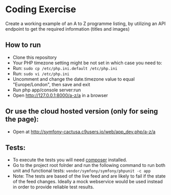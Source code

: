 Coding Exercise
========================

Create a working example of an A to Z programme listing, by utilizing an API endpoint to get the required information (titles and images)

How to run
--------------

* Clone this repository
* Your PHP timezone setting might be not set in which case you need to:
 * Run: ```sudo cp /etc/php.ini.default /etc/php.ini```
 * Run: ```sudo vi /etc/php.ini```
 * Uncomment and change the date.timezone value to equal "Europe/London", then save and exit
* Run php app/console server:run
* Open http://127.0.0.1:8000/a-z/a in a browser


Or use the cloud hosted version (only for seing the page):
--------------
* Open at http://symfony-cactusa.c9users.io/web/app_dev.php/a-z/a

Tests:
--------------
* To execute the tests you will need [composer](https://getcomposer.org/) installed.
* Go to the project root folrder and run the following command to run both unit and functional tests: ```vendor/symfony/symfony/phpunit -c app```
* Note: The tests are based of the live feed and are likely to fail if the state of the feed changes. Ideally a mock webservice would be used instead in order to provide reliable test results.
